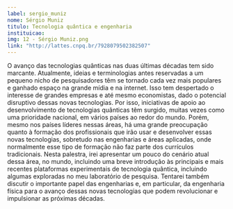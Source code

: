 ```yaml
---
label: sergio_muniz
nome: Sérgio Muniz
titulo: Tecnologia quântica e engenharia
instituicao:
img: 12 - Sérgio Muniz.png
link: "http://lattes.cnpq.br/7928079502382507"
---
```


O avanço das tecnologias quânticas nas duas últimas décadas tem sido marcante. Atualmente, ideias e terminologias antes reservadas a um pequeno 
nicho de pesquisadores têm se tornado cada vez mais populares e ganhado espaço na grande mídia e na internet. Isso tem despertado o interesse de grandes empresas e até 
mesmo economistas, dado o potencial disruptivo dessas novas tecnologias. Por isso, iniciativas de apoio ao desenvolvimento de tecnologias quânticas têm surgido, muitas 
vezes como uma prioridade nacional, em vários países ao redor do mundo. Porém, mesmo nos países líderes nessas áreas, há uma grande preocupação quanto à formação dos 
profissionais que irão usar e desenvolver essas novas tecnologias, sobretudo nas engenharias e áreas aplicadas, onde normalmente esse tipo de formação não faz parte dos 
currículos tradicionais.
Nesta palestra, irei apresentar um pouco do cenário atual dessa área, no mundo, incluindo uma breve introdução às principais e mais recentes plataformas experimentais de 
tecnologia quântica, incluindo algumas exploradas no meu laboratório de pesquisa. Tentarei também discutir o importante papel das engenharias e, em particular, da engenharia 
física para o avanço dessas novas tecnologias que podem revolucionar e impulsionar as próximas décadas.
